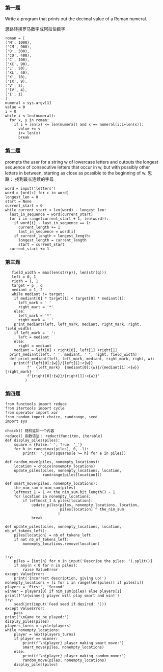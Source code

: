### 第一题
Write a program that prints out the decimal value of a Roman numeral.

思路转换罗马数字成阿拉伯数字

    roman = [
    ('M', 1000),
    ('CM', 900),
    ('D', 500),
    ('CD', 400),
    ('C', 100),
    ('XC', 90),
    ('L', 50),
    ('XL', 40),
    ('X', 10),
    ('IX', 9),
    ('V', 5),
    ('IV', 4),
    ('I', 1)
    ]
    numeral = sys.argv[1]
    value = 0 
    i = 0
    while i < len(numeral):
      for x, y in roman:
        if i + len(x) <= len(numeral) and x == numeral[i:i+len(x)]:
          value += v
          i+= len(x)
          break

### 第二题
 prompts the user for a string w of lowercase letters and outputs the longest sequence of consecutive 
 letters that occur in w, but with possibly other letters in between, starting as close as possible to
 the beginning of w.
 思路： 找到最长连续的字母
 
    word = input('letters')
    word = [ord(c) for c in word]
    longest_len = 0
    start = None
    current_start = 0
    while current_start < len(word) - longest_len:
      last_in_sequence = word[current_start]
      for i in range(current_start + 1, len(word)):
        if word[i] - last_in_sequence == 1:
          current_length += 1
          last_in_sequence = word[i]
        if current_length > longest_length:
          longest_length = current_length
          start = current_start
      current_start += 1
    
 ### 第三题
       field_width = max(len(str(p)), len(str(q)))
       left = 0, 1
       rigth = 1, 1
       target = p , q
       mediant = 1, 2
       while mediant != target:
        if mediant[0] * target[1] < target[0] * mediant[1]:
          left_mark = ' '
          right_mart = '*'
        else:
          left_mark = '*'
          right_mark = ' '
        print_mediant(left, left_mark, mediant, right_mark, right, field_width)
        if left_mark = ' ':
          left = mediant
        else:
          right = mediant
        mediant = left[0] + right[0], left[1] +right[1]
      print_mediant(left, ' ', mediant, ' ', right, field_width)
      def print_mediant(left, left_mark, mediant, right_mark, right, w):
        print(f'{left[0]:{w}}/{left[1]:<{w}}'
              f'  {left_mark}  {mediant[0]:{w}}/{mediant[1]:<{w}}  {right_mark}  '
              f'{right[0]:{w}}/{right[1]:<{w}}'
             )

  ### 第四题
    from functools import reduce
    from itertools import cycle
    from operator import xor
    from random import choice, randrange, seed
    import sys
    
    choick() 随机返回一个内容
    reduce() 函数语法： reduct(funciton, iterable)
    def display_piles(piles):
        square = {False:' ', True: '_'}
        for h in range(max(piles), 0, -1):
            print(' '.join(squares[e >= h] for e in piles))
            
    def random_move(piles, nonempty_locations):
        location = choice(nonempty_locations)
        update_piles(piles, nonempty_locations, location,
                     randrange(piles[location]))

    def smart_move(piles, nonempty_locations):
        the_nim_sum = nim_sum(piles)
        leftmost_1 = 1 << the_nim_sum.bit_length() - 1
        for location in nonempty_locations:
            if leftmost_1 & piles[location]:
                update_piles(piles, nonempty_locations, location,
                             piles[location] ^ the_nim_sum
                            )
                break

    def update_piles(piles, nonempty_locations, location, nb_of_tokens_left):
        piles[location] = nb_of_tokens_left
        if not nb_of_tokens_left:
            nonempty_locations.remove(location)


    try:
        piles = [int(n) for n in input('Describe the piles: ').split()]
        if any(n < 0 for n in piles):
            raise ValueError
    except ValueError:
        print('Incorrect description, giving up!')
    nonempty_locations = [i for i in range(len(piles)) if piles[i]]
    players = 'First', 'Second'
    winner = players[0] if nim_sum(piles) else players[1]
    print(f'\n{winner} player will play smart and win!')
    try:
        seed(int(input('Feed seed if desired: ')))
    except ValueError:
        pass
    print('\nGame to be played:')
    display_piles(piles)
    players_turns = cycle(players)
    while nonempty_locations:
        player = next(players_turns)
        if player == winner:
            print(f'\n{player} player making smart move:')
            smart_move(piles, nonempty_locations)
        else:
            print(f'\n{player} player making random move:')
            random_move(piles, nonempty_locations)
        display_piles(piles)
                 
    
    
